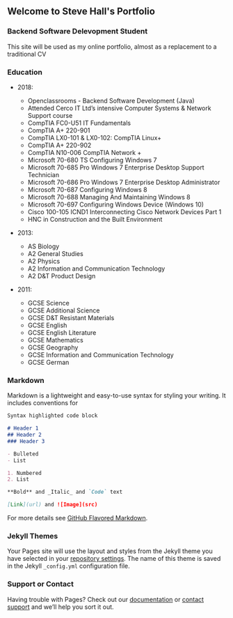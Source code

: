 ## **Welcome to Steve Hall's Portfolio**
### Backend Software Delevopment Student

This site will be used as my online portfolio, almost as a replacement to a traditional CV

### Education

- 2018:
  - Openclassrooms - Backend Software Development (Java)
  - Attended Cerco IT Ltd’s intensive Computer Systems & Network Support course
  - CompTIA FC0-U51 IT Fundamentals  
  - CompTIA A+ 220-901 
  - CompTIA LX0-101 & LX0-102: CompTIA Linux+ 
  - CompTIA A+ 220-902 
  - CompTIA N10-006 CompTIA Network + 
  - Microsoft 70-680 TS Configuring Windows 7 
  - Microsoft 70-685 Pro Windows 7 Enterprise Desktop Support Technician  
  - Microsoft 70-686 Pro Windows 7 Enterprise Desktop Administrator  
  - Microsoft 70-687 Configuring Windows 8 
  - Microsoft 70-688 Managing And Maintaining Windows 8 
  - Microsoft 70-697 Configuring Windows Device (Windows 10) 
  - Cisco 100-105 ICND1 Interconnecting Cisco Network Devices Part 1 
  - HNC in Construction and the Built Environment

- 2013:
  - AS Biology
  - A2 General Studies 
  - A2 Physics
  - A2 Information and Communication Technology
  - A2 D&T Product Design

- 2011:
  - GCSE Science
  - GCSE Additional Science
  - GCSE D&T Resistant Materials
  - GCSE English
  - GCSE English Literature 
  - GCSE Mathematics 
  - GCSE Geography
  - GCSE Information and Communication Technology 
  - GCSE German
 

### Markdown

Markdown is a lightweight and easy-to-use syntax for styling your writing. It includes conventions for

```markdown
Syntax highlighted code block

# Header 1
## Header 2
### Header 3

- Bulleted
- List

1. Numbered
2. List

**Bold** and _Italic_ and `Code` text

[Link](url) and ![Image](src)
```

For more details see [GitHub Flavored Markdown](https://guides.github.com/features/mastering-markdown/).

### Jekyll Themes

Your Pages site will use the layout and styles from the Jekyll theme you have selected in your [repository settings](https://github.com/Stevehall95/Portfolio/settings). The name of this theme is saved in the Jekyll `_config.yml` configuration file.

### Support or Contact

Having trouble with Pages? Check out our [documentation](https://help.github.com/categories/github-pages-basics/) or [contact support](https://github.com/contact) and we’ll help you sort it out.
